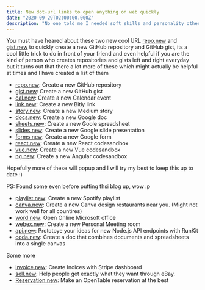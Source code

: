 ```yaml
---
title: New dot-url links to open anything on web quickly
date: "2020-09-29T02:00:00.000Z"
description: "No one told me I needed soft skills and personality other than my technical skills"
---
```


You must have heared about these two new cool URL [repo.new](http://repo.new) and [gist.new](http://gist.new) to quickly create a new GitHub repository and GitHub gist, its a cool little trick to do in front of your friend and even helpful if you are the kind of person who creates repositories and gists left and right everyday but it turns out that there a lot more of these which might actually be helpful at times and I have created a list of them

- [repo.new](http://repo.new): Create a new GitHub repository  
- [gist.new](http://gist.new): Create a new GitHub gist  
- [cal.new](http://cal.new): Create a new Calendar event  
- [link.new](http://link.new): Create a new Bitly link  
- [story.new](http://story.new): Create a new Medium story 
- [docs.new](http://docs.new): Create a new Google doc  
- [sheets.new](http://sheets.new): Create a new Goole spreadsheet  
- [slides.new](http://slides.new): Create a new Google slide presentation  
- [forms.new](http://forms.new): Create a new  Google form 
- [react.new](http://react.new): Create a new  React codesandbox  
- [vue.new](http://vue.new): Create a new  Vue codesandbox 
- [ng.new](http://ng.new): Create a new Angular codesandbox 

Hopefully more of these will popup and I will try my best to keep this up to date :)

PS: Found some even before putting thsi blog up, wow :p 

- [playlist.new](http://playlist.new): Create a new Spotify playlist 
- [canva.new](http://canva.new): Create a new Canva design
restaurants near you. (Might not work well for all countires)
- [word.new](http://word.new): Open Online Microsoft office
- [webex.new](http://webex.new): Create a new Personal Meeting room 
- [api.new](http://api.new): Prototpye your ideas for new Node.js API endpoints with RunKit
- [coda.new](http:coda.new): Create a doc that combines documents and spreadsheets into a single canvas

Some more 
- [invoice.new](http://invoice.new): Create Inoices with Stripe dashboard
- [sell.new](http://sell.new): Help people get exactly what they want through eBay.
- [Reservation.new](http://reservation.new): Make an OpenTable reservation at the best 